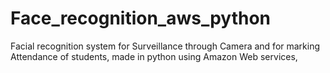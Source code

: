 # Face_recognition_aws_python
Facial recognition system for Surveillance through Camera and  for marking Attendance of students, made in python  using Amazon Web services,  
